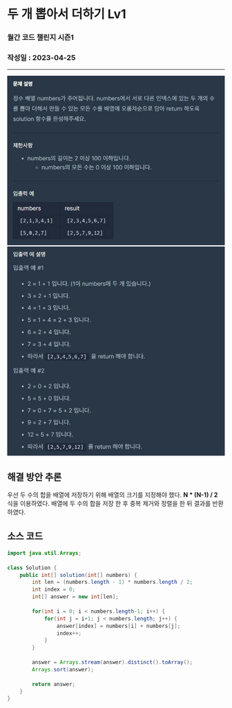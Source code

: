 # 두 개 뽑아서 더하기 Lv1

### 월간 코드 챌린지 시즌1
### 작성일 : 2023-04-25
***

![Alt text](image/%EB%91%90%20%EA%B0%9C%20%EB%BD%91%EC%95%84%EC%84%9C%20%EB%8D%94%ED%95%98%EA%B8%B01.jpg)
![Alt text](image/%EB%91%90%20%EA%B0%9C%20%EB%BD%91%EC%95%84%EC%84%9C%20%EB%8D%94%ED%95%98%EA%B8%B02.jpg)

## 해결 방안 추론      

우선 두 수의 합을 배열에 저장하기 위해 배열의 크기를 지정해야 했다. **N * (N-1) / 2** 식을 이용하였다. 배열에 두 수의 합을 저장 한 후 중복 제거와 정렬을 한 뒤 결과를 반환하였다. 

## 소스 코드
``` java
import java.util.Arrays;

class Solution {
    public int[] solution(int[] numbers) {
        int len = (numbers.length - 1) * numbers.length / 2;
        int index = 0;
        int[] answer = new int[len];
        
        for(int i = 0; i < numbers.length-1; i++) {
            for(int j = i+1; j < numbers.length; j++) {
                answer[index] = numbers[i] + numbers[j];
                index++;
            }
        }
        
        answer = Arrays.stream(answer).distinct().toArray();
        Arrays.sort(answer);
        
        return answer;
    }
}
``` 
